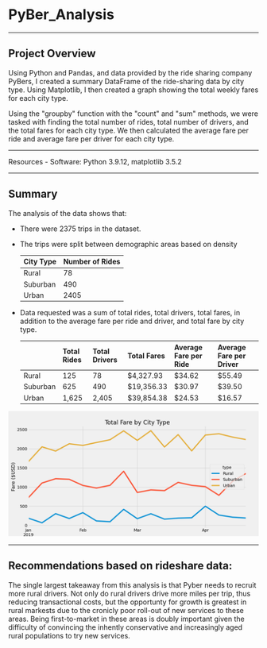 # PyBer_Analysis

---
## Project Overview 

Using Python and Pandas, and data provided by the ride sharing company PyBers, I created a summary DataFrame of the ride-sharing data by city type. Using Matplotlib, I then created a graph showing the total weekly fares for each city type. 

Using the "groupby" function with the "count" and "sum" methods, we were tasked with finding the total number of rides, total number of drivers, and the total fares for each city type. We then calculated the average fare per ride and average fare per driver for each city type. 


---
Resources  - Software: Python 3.9.12, matplotlib 3.5.2

---
## Summary 

The analysis of the data shows that: 
  - There were 2375 trips in the dataset. 

  - The trips were split between demographic areas based on density
  
    |City Type|Number of Rides|
    |---|---|
    |Rural     |     78|
    |Suburban|       490|
     |Urban|         2405|
    
  - Data requested was a sum of total rides, total drivers, total fares, in addition to the average fare per ride and driver, and total fare by city type.


    |         |Total Rides	  |Total Drivers	  |Total Fares	  |Average Fare per Ride	  |Average Fare per Driver|
    |---          |-------        |-------          |-------        |-------                  |------- 
    |Rural	  |125	          |78	              |$4,327.93	    |$34.62	                  |$55.49|
    |Suburban	|625	|490	|$19,356.33	|$30.97	|$39.50|
    |Urban	|1,625	|2,405	|$39,854.38	|$24.53	|$16.57|

![analysis/Pyber_fare_summary.png](analysis/Pyber_fare_summary.png)
    


---
## Recommendations based on rideshare data:

The single largest takeaway from this analysis is that Pyber needs to recruit more rural drivers. Not only do rural drivers drive more miles per trip, thus reducing transactional costs, but the opportunty for growth is greatest in rural markests due to the cronicly poor roll-out of new services to these areas. Being first-to-market in these areas is doubly important given the difficulty of convincing the inhently conservative and increasingly aged rural populations to try new services. 


